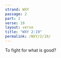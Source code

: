 ```yaml
---
strand: WXY
passage: 2
part: 2
verse: 19
layout: verse
title: "WXY 2:19"
permalink: /WXY/2/19/
---
```

To fight for what is good?
